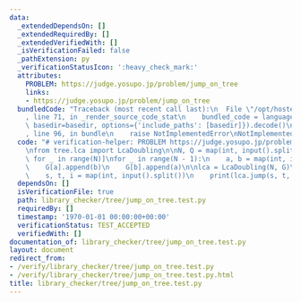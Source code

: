 ```yaml
---
data:
  _extendedDependsOn: []
  _extendedRequiredBy: []
  _extendedVerifiedWith: []
  _isVerificationFailed: false
  _pathExtension: py
  _verificationStatusIcon: ':heavy_check_mark:'
  attributes:
    PROBLEM: https://judge.yosupo.jp/problem/jump_on_tree
    links:
    - https://judge.yosupo.jp/problem/jump_on_tree
  bundledCode: "Traceback (most recent call last):\n  File \"/opt/hostedtoolcache/PyPy/3.7.13/x64/site-packages/onlinejudge_verify/documentation/build.py\"\
    , line 71, in _render_source_code_stat\n    bundled_code = language.bundle(stat.path,\
    \ basedir=basedir, options={'include_paths': [basedir]}).decode()\n  File \"/opt/hostedtoolcache/PyPy/3.7.13/x64/site-packages/onlinejudge_verify/languages/python.py\"\
    , line 96, in bundle\n    raise NotImplementedError\nNotImplementedError\n"
  code: "# verification-helper: PROBLEM https://judge.yosupo.jp/problem/jump_on_tree\n\
    \nfrom tree.lca import LcaDoubling\n\nN, Q = map(int, input().split())\nG = [[]\
    \ for _ in range(N)]\nfor _ in range(N - 1):\n    a, b = map(int, input().split())\n\
    \    G[a].append(b)\n    G[b].append(a)\n\nlca = LcaDoubling(N, G)\nfor _ in range(Q):\n\
    \    s, t, i = map(int, input().split())\n    print(lca.jump(s, t, i))\n"
  dependsOn: []
  isVerificationFile: true
  path: library_checker/tree/jump_on_tree.test.py
  requiredBy: []
  timestamp: '1970-01-01 00:00:00+00:00'
  verificationStatus: TEST_ACCEPTED
  verifiedWith: []
documentation_of: library_checker/tree/jump_on_tree.test.py
layout: document
redirect_from:
- /verify/library_checker/tree/jump_on_tree.test.py
- /verify/library_checker/tree/jump_on_tree.test.py.html
title: library_checker/tree/jump_on_tree.test.py
---
```

